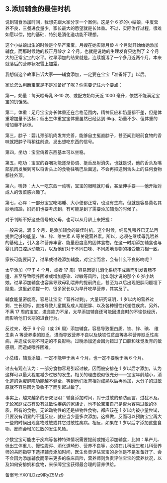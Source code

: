 ## 3.添加辅食的最佳时机
说到辅食添加时间，我想先跟大家分享一个案例。这是个 6 岁的小姑娘，中度营养不良，三餐进食量少，家长最大的愿望就是长体重。不过，实际治疗过程，很难如愿以偿，她的基础、特别是消化道功能不理想。


这个小姑娘出生的时候是个早产宝宝，月嫂在她实际月龄 4 个月就开始给她添加辅食，而那时候她的校正月龄才 2 个月，也就是说她的生理发育只达到了 2 个月大的正常宝宝的水平。过早添加的结果就是，连续腹泻了一个多月近两个月，本来就落后的营养状况雪上加霜。


我想借这个故事告诉大家——辅食添加，一定要在宝宝「准备好了」以后。


家长怎么判断宝宝是不是准备好了呢？你需要记住六个要点：


第一，奶量：每天喂母乳 8-10 次、或配方奶每天近 1000 毫升，依然不能满足宝宝的饥饿感。


第二，体重：足月宝宝身长体重还在合格范围内，精神反应和奶量都不差，但是体重增加量不达标；低出生体重宝宝体重虽然已经达到 6kg、奶量不少、但体重的增加量不达标。


第三，脖子：婴儿颈部肌肉发育完善，能够自主挺直脖子，甚至闻到眼前食物的香味就把脖子稍稍往前送，发出想吃东西的信号。


第四，坐功：宝宝倚着东西基本可以坐稳。


第五，吃功：宝宝的吞咽功能逐渐协调、挺舌反射消失，也就是说，他的舌头及嘴部肌肉发展到可以将舌头上的食物往嘴巴后面送，不会再把送到舌头上的任何食物都往外顶。


第六，嘴馋：大人一吃东西一动嘴，宝宝的眼睛就盯看，甚至伸手要——他开始对成人的饭菜感兴趣了。


第七，心痒：一部分宝宝吃喝睡、大小便都正常，也没有生病，但就是容易莫名其妙地烦躁，妈妈们也要考虑到，有可能是到了需要添加辅食的时候了。


对于判断不好这些信号的父母，也可以从月龄上来把握：


一般来说，满 6 个月，是添加辅食的最佳时机。这个时候，纯母乳喂养已无法再提供足够的能量、铁、锌、维生素 A 等关键营养素。所以，必须在继续母乳喂养的基础上，引入各种营养丰富、能量密度高的固体食物。在这一时期添加辅食也与婴儿的口腔运动能力，以及他们对于不同口味、不同质地食物的接受能力相一致。


家长可能要问了，过早或过晚添加辅食，对宝宝而言，会有什么不良影响呢？


太早添加（早于 4 个月、或者 17 周）容易因婴儿消化系统不成熟而引发胃肠不适、甚至导致喂养困难或增加感染、过敏等风险，比如刚才说的那个 6 岁小姑娘。过早添加辅食也容易导致母乳喂养的提前终止，甚至为以后出现肥胖问题埋下隐患，这里必须提一句，很多家长以为早开吃早营养，其实反了。


辅食能量密度高，容易让宝宝「营养过剩」，大量研究证明，1 岁以内的营养过剩、生长超标，直接导致儿童期及成人期肥胖、以及各种慢性代谢性疾病。另外，不满 17 周的宝宝，进食能力不足，太早添加辅食还可能因进食时的不愉快经历，而影响他们长期的进食行为。


反过来，晚于 6 个月（或 26 周）添加辅食，容易导致蛋白质、铁、锌、碘、 维生素 A 等营养素的缺乏，进而导致营养不良以及缺铁性贫血等各种营养缺乏性疾病，并造成长期不可逆的不良影响。过晚添加还会因为错过了口腔和味觉发育的敏感期，而造成喂养困难。


小总结，辅食添加，一定不能早于满 4 个月，也一定不要晚于满 6 个月。


过去有观点认为：一部分食物容易引起过敏，因而被安排在 1 岁以后才添加，认为这样可以最大程度减少过敏的发生。相关的理由貌似很充分——宝宝年龄越小，消化道的免疫屏障功能越不健全，等到他们发育相对成熟以后再添加，大分子的过敏原就不容易因为吸收不了而引起过敏了。


事实上，越来越多的研究证明：辅食添加时间，对于过敏的预防而言，过犹不及。无论家庭成员有没有过敏性疾病的家族史，也不论宝宝自己是否为容易过敏的体质，所有的食物，无论动物性的还是植物性食物，都应该在 1 岁以内被小量尝试，只要没有明显的不适反应，就应当少量多次添加。这样做，反而可以预防宝宝再大一些的时候出现食物过敏或其它过敏性疾病。相反，如果在 1 岁以后才添加这些食物，反而会增加过敏的发生风险。


少数宝宝可能由于疾病等各种特殊情况需要提前或推迟添加辅食，比如：早产儿、低出生体重儿、慢性腹泻、消化道畸形、营养不良等，必须在儿科医生和儿科营养师的共同指导下选择辅食添加时间，医生负责评估宝宝的身体是不是准备好了、会不会因为添加辅食而带来更多的临床风险，营养师则负责评估宝宝的营养状况，以及如何安排奶和食物，来保障宝宝获得最合理的营养供给。


备案号:YX01LDzz9lRyZ5Mz9

